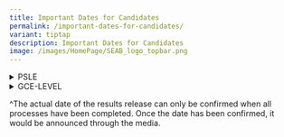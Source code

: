 ```yaml
---
title: Important Dates for Candidates
permalink: /important-dates-for-candidates/
variant: tiptap
description: Important Dates for Candidates
image: /images/HomePage/SEAB_logo_topbar.png
---
```

<div data-type="detailGroup" class="isomer-accordion isomer-accordion-white">
<details class="isomer-details">
<summary>PSLE</summary>
<div data-type="detailsContent" class="isomer-details-content">
<table style="minWidth: 50px">
<colgroup>
<col>
<col>
</colgroup>
<tbody>
<tr>
<th rowspan="1" colspan="1">
<p>Event</p>
</th>
<th rowspan="1" colspan="1">
<p>Dates</p>
</th>
</tr>
<tr>
<td rowspan="1" colspan="1">
<p>Examination Calendar 2025 (Tentative)</p>
</td>
<td rowspan="1" colspan="1">
<p><a href="https://go.gov.sg/2025-psle-exam-timetable" rel="noopener nofollow" target="_blank">Calendar</a>
</p>
</td>
</tr>
<tr>
<td rowspan="1" colspan="1">
<p>2024 Marking Exercise</p>
</td>
<td rowspan="1" colspan="1">
<p>Mon, 14 October&nbsp;– Wed, 16 October 2024</p>
</td>
</tr>
<tr>
<td rowspan="1" colspan="1">
<p>Date of 2024 Results Release^</p>
</td>
<td rowspan="1" colspan="1">
<p>Wed, 20 November 2024</p>
</td>
</tr>
</tbody>
</table>
<p></p>
</div>
</details>
<details class="isomer-details">
<summary>GCE-LEVEL</summary>
<div data-type="detailsContent" class="isomer-details-content">
<table style="minWidth: 125px">
<colgroup>
<col>
<col>
<col>
<col>
<col>
</colgroup>
<tbody>
<tr>
<th rowspan="1" colspan="1">
<p>Event</p>
</th>
<th rowspan="1" colspan="1">
<p>GCE N(A)-
<br>and
<br>N(T)- Levels</p>
</th>
<th rowspan="1" colspan="1">
<p>GCE O-Level</p>
</th>
<th rowspan="1" colspan="1">
<p>GCE A-Level</p>
</th>
<th rowspan="1" colspan="1">
<p>(Applicable to GCE O- and A-Levels only)
<br>Mid-Year MTL/MTLB</p>
</th>
</tr>
<tr>
<td rowspan="1" colspan="1">
<p><strong>Examination Timetable 2025 (Tentative)</strong>
</p>
</td>
<td rowspan="1" colspan="1">
<p><a href="https://go.gov.sg/2025-gce-na-nt-level-exam-timetable" rel="noopener nofollow" target="_blank">Timetable</a>
</p>
</td>
<td rowspan="1" colspan="1">
<p><a href="https://go.gov.sg/2025-gce-o-level-exam-timetable" rel="noopener nofollow" target="_blank">Timetable</a>
</p>
</td>
<td rowspan="1" colspan="1">
<p><a href="https://go.gov.sg/2025-gce-a-level-exam-timetable" rel="noopener nofollow" target="_blank">Timetable</a>
</p>
</td>
<td rowspan="1" colspan="1">
<p>-</p>
</td>
</tr>
<tr>
<td rowspan="1" colspan="1">
<p><strong>Deadline for Withdrawal</strong>
</p>
</td>
<td rowspan="1" colspan="3">
<p>1 September 2025</p>
</td>
<td rowspan="1" colspan="1">
<p>-</p>
</td>
</tr>
<tr>
<td rowspan="1" colspan="1">
<p><strong>Issue of Mid-Year Examination Entry Proof*</strong>
</p>
</td>
<td rowspan="1" colspan="3">
<p>23 May 2025</p>
</td>
<td rowspan="1" colspan="1">
<p>-</p>
</td>
</tr>
<tr>
<td rowspan="1" colspan="1">
<p><strong>Issue of Science Practical Examination Schedule*</strong>
</p>
</td>
<td rowspan="1" colspan="1">
<p>-</p>
</td>
<td rowspan="1" colspan="2">
<p>At least 7 days before examination</p>
</td>
<td rowspan="1" colspan="1">
<p>-</p>
</td>
</tr>
<tr>
<td rowspan="1" colspan="1">
<p><strong>Issue of Year-End Examination Entry Proof*</strong>
</p>
</td>
<td rowspan="1" colspan="3">
<p>1 July 2025</p>
</td>
<td rowspan="1" colspan="1">
<p>-</p>
</td>
</tr>
<tr>
<td rowspan="1" colspan="1">
<p><strong>Date of 2024 Results Release^</strong>
</p>
</td>
<td rowspan="1" colspan="1">
<p>16&nbsp;December 2024</p>
</td>
<td rowspan="1" colspan="1">
<p>10 January 2025</p>
</td>
<td rowspan="1" colspan="1">
<p>21&nbsp;– 25 February 2025</p>
</td>
<td rowspan="1" colspan="1">
<p>22 August 2024</p>
</td>
</tr>
</tbody>
</table>
<p>*<a href="https://form.gov.sg/#!/5dc02f345f93b5001904159d" rel="noopener noreferrer nofollow" target="_blank"><u>Contact SEAB</u></a>&nbsp;if
you have not received the following by the dates indicated:
<br><strong>Mid-Year Examination</strong>  <strong>Entry Proof</strong> - 26
May 2025
<br><strong>Science Practical Examination</strong>  <strong>Schedule </strong>-
7 days before the examination date
<br><strong>Year-End Examination</strong>  <strong>Entry Proof</strong> - 2 July
2025
<br>
<br>
</p>
</div>
</details>
</div>
<p></p>
<p>^The actual date of the results release can only be confirmed when all
processes have been completed. Once the date has been confirmed, it would
be announced through the media.</p>